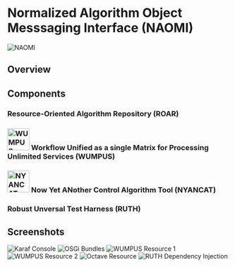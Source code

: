 # Normalized Algorithm Object Messsaging Interface (NAOMI)

![NAOMI](https://raw.github.com/radiganm/naomi/master/documentation/src/images/naomi.jpg)

## Overview

## Components

### Resource-Oriented Algorithm Repository (ROAR)

### <img src="https://raw.github.com/radiganm/naomi/master/documentation/src/images/wumpus.jpg" height="50px" width="50px" alt="WUMPUS"/>  Workflow Unified as a single Matrix for Processing Unlimited Services (WUMPUS)

### <img src="https://raw.github.com/radiganm/naomi/master/documentation/src/images/nyancat.png" height="50px" width="50px" alt="NYANCAT"/>  Now Yet ANother Control Algorithm Tool (NYANCAT)

### Robust Unversal Test Harness (RUTH)

## Screenshots

![Karaf Console](https://raw.github.com/radiganm/naomi/master/screenshots/naomi-karaf-console.png "Karaf Console")
![OSGi Bundles](https://raw.github.com/radiganm/naomi/master/screenshots/naomi-karaf-bundles.png "OSGi Bundles")
![WUMPUS Resource 1](https://raw.github.com/radiganm/naomi/master/screenshots/roar-wumpus-resource-p3-page1.png "RESTful HTML WUMPUS Resource (page 1 of 3)")
![WUMPUS Resource 2](https://raw.github.com/radiganm/naomi/master/screenshots/roar-wumpus-resource-p3-page2.png "RESTful HTML WUMPUS Resource (page 2 of 3)")
![Octave Resource](https://raw.github.com/radiganm/naomi/master/screenshots/roar-octave-resource-p3.png "RESTful Octave Resource")
![RUTH Dependency Injection](https://raw.github.com/radiganm/naomi/master/screenshots/ruth-dependency-injection.png "RUTH Dependency Injection")
